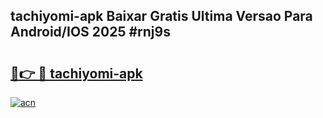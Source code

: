 ## tachiyomi-apk Baixar Gratis Ultima Versao Para Android/IOS 2025 #rnj9s

# <h2><a href="https://ainizakaria.my?title=tachiyomi-apk&ref=20M">🔗👉 🔴 tachiyomi-apk</a></h2>

[![acn](https://github.com/user-attachments/assets/0f9c940e-d8b0-45ae-aac7-cd30a18b3e1c)](https://ainizakaria.my?title=tachiyomi-apk&ref=20M)

